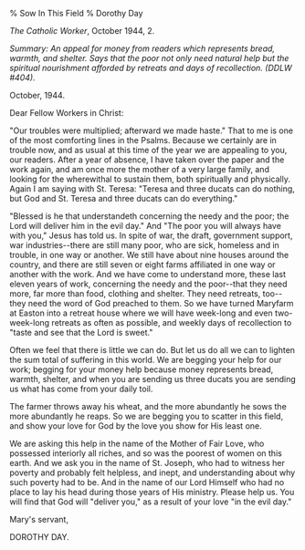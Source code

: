 % Sow In This Field
% Dorothy Day

*The Catholic Worker*, October 1944, 2.

*Summary: An appeal for money from readers which represents bread,
warmth, and shelter. Says that the poor not only need natural help but the spiritual
nourishment afforded by retreats and days of recollection. (DDLW \#404).*

October, 1944.

Dear Fellow Workers in Christ:

"Our troubles were multiplied; afterward we made haste." That to me is
one of the most comforting lines in the Psalms. Because we certainly are
in trouble now, and as usual at this time of the year we are appealing
to you, our readers. After a year of absence, I have taken over the
paper and the work again, and am once more the mother of a very large
family, and looking for the wherewithal to sustain them, both
spiritually and physically. Again I am saying with St. Teresa: "Teresa
and three ducats can do nothing, but God and St. Teresa and three ducats
can do everything."

"Blessed is he that understandeth concerning the needy and the poor; the
Lord will deliver him in the evil day." And "The poor you will always
have with you," Jesus has told us. In spite of war, the draft,
government support, war industries--there are still many poor, who are
sick, homeless and in trouble, in one way or another. We still have
about nine houses around the country, and there are still seven or eight
farms affiliated in one way or another with the work. And we have come
to understand more, these last eleven years of work, concerning the
needy and the poor--that they need more, far more than food, clothing
and shelter. They need retreats, too--they need the word of God preached
to them. So we have turned Maryfarm at Easton into a retreat house where
we will have week-long and even two-week-long retreats as often as
possible, and weekly days of recollection to "taste and see that the
Lord is sweet."

Often we feel that there is little we can do. But let us do all we can
to lighten the sum total of suffering in this world. We are begging your
help for our work; begging for your money help because money represents
bread, warmth, shelter, and when you are sending us three ducats you are
sending us what has come from your daily toil.

The farmer throws away his wheat, and the more abundantly he sows the
more abundantly he reaps. So we are begging you to scatter in this
field, and show your love for God by the love you show for His least
one.

We are asking this help in the name of the Mother of Fair Love, who
possessed interiorly all riches, and so was the poorest of women on this
earth. And we ask you in the name of St. Joseph, who had to witness her
poverty and probably felt helpless, and inept, and understanding about
why such poverty had to be. And in the name of our Lord Himself who had
no place to lay his head during those years of His ministry. Please help
us. You will find that God will "deliver you," as a result of your love
"in the evil day."

Mary's servant,

DOROTHY DAY.
